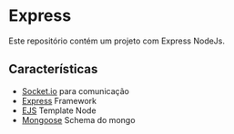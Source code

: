 # Express


Este repositório contém um projeto com Express NodeJs. 


## Características
- [Socket.io](https://socket.io) para comunicação
- [Express](http://expressjs.com/pt-br/) Framework
- [EJS](http://ejs.co) Template Node 
- [Mongoose](http://mongoosejs.com/) Schema do mongo

